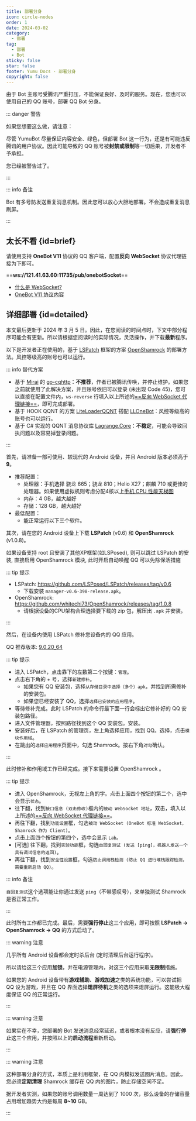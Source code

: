 ```yaml
---
title: 部署分身
icon: circle-nodes
order: 1
date: 2024-03-02
category:
  - 部署
tag:
  - 部署
  - Bot
sticky: false
star: false
footer: Yumu Docs - 部署分身
copyright: false
---
```


由于 Bot 主账号受腾讯严重打压，不能保证良好、及时的服务。现在，您也可以使用自己的 QQ 账号，部署 QQ Bot 分身。

::: danger 警告

如果您想要这么做，请注意：

尽管 YumuBot 尽量保证内容安全、绿色，但部署 Bot 这一行为，还是有可能违反腾讯的用户协议。因此可能导致的 QQ 账号被**封禁或限制**等一切后果，开发者不予承担。

您已经被警告过了。

:::

::: info 备注

Bot 有多号防发送重复消息机制。因此您可以放心大胆地部署。不会造成重复消息刷屏。

:::

## <HopeIcon icon="person-walking-arrow-right"/> 太长不看 {id=brief}

请使用支持 **OneBot V11** 协议的 QQ 客户端，配置**反向 WebSocket** 协议代理链接为下即可。

<HopeIcon icon="tower-cell"/> ==**ws://121.41.63.60:11735/pub/onebotSocket**==

- [什么是 WebSocket?](https://baike.baidu.com/item/WebSocket/1953845)
- [OneBot V11 协议内容](https://github.com/botuniverse/onebot-11)

## <HopeIcon icon="people-pulling"/> 详细部署 {id=detailed}

本文最后更新于 2024 年 3 月 5 日。因此，在您阅读的时间点时，下文中部分程序可能会有更新。所以请根据您阅读时的实际情况，灵活操作，并下载**最新**程序。

以下是开发者正在使用的，基于 [LSPatch](https://github.com/LSPosed/LSPatch/) 框架的方案 [OpenShamrock](https://github.com/whitechi73/OpenShamrock) 的部署方法。风控等级高的账号也可以运行。

::: info 替代方案

- 基于 [Mirai](https://mirai.mamoe.net/) 的 [go-cqhttp](https://docs.go-cqhttp.org/)：**不推荐**，作者已被腾讯传唤，并停止维护。如果您之前就使用了此解决方案，并且账号依旧可以登录 (未出现 Code 45)，您可以直接在配置文件内，`ws-reverse` 行填入以上所述的[==反向 WebSocket 代理链接==](#brief)，即可完成部署。
- 基于 HOOK QQNT 的方案 [LiteLoaderQQNT](https://liteloaderqqnt.github.io/) 搭配 [LLOneBot](https://github.com/LLOneBot/LLOneBot)：风控等级高的账号也可以运行。
- 基于 C# 实现的 QQNT 消息协议库 [Lagrange.Core](https://lagrangedev.github.io/Lagrange.Doc/)：**不稳定**，可能会导致回执问题以及容易掉登录问题。

:::

首先，请准备一部可使用、较现代的 Android 设备，并且 Android 版本必须高于 **9**。

- 推荐配置：
  - 处理器：手机选择 骁龙 665；骁龙 810；Helio X27；麒麟 710 或更佳的处理器。如果使用虚拟机则考虑分配4核以上[手机 CPU 性能天梯图](https://www.mydrivers.com/zhuanti/tianti/01/)
  - 内存：4 GB，越大越好
  - 存储：128 GB，越大越好
- 最低配置：
  - 能正常运行以下三个软件。

其次，请在您的 Android 设备上下载 **LSPatch** (v0.6) 和 **OpenShamrock** (v1.0.8)。

如果设备支持 root 且安装了其他XP框架(如LSPosed), 则可以跳过 LSPatch 的安装, 直接启用 OpenShamrock 模块, 此时开启自动唤醒 QQ 可以免除保活措施

::: tip 提示

- LSPatch: https://github.com/LSPosed/LSPatch/releases/tag/v0.6
  - 下载安装 `manager-v0.6-398-release.apk`。
- OpenShamrock: https://github.com/whitechi73/OpenShamrock/releases/tag/1.0.8
  - 请根据设备的CPU架构合理选择要下载的 zip 包，解压出 `.apk` 并安装。

:::

然后，在设备内使用 LSPatch 修补您设备内的 QQ 应用。

QQ 推荐版本: [9.0.20_64](https://disk.365246692.xyz/d/public/other/Android_9.0.20_64.apk?sign=A0GhRTf6U52T1TovxTDx9H0VOmMAib8rNclStBCaDU4=:1709731237)

::: tip 提示

* 进入 LSPatch，点击靠下的左数第二个按键：`管理`。
* 点击右下角的 + 号，选择`新建修补`。
  * 如果您有 QQ 安装包，选择`从存储目录中选择（多个）apk`，并找到所需修补的安装包。
  * 如果您已经安装了 QQ，选择`选择已安装的应用程序`。
* 等待修补完成。此时 LSPatch 的命令行最下面一行会标出它修补好的 QQ 安装包路径。
* 进入文件管理器，按照路径找到这个 QQ 安装包。安装。
* 安装好后，在 LSPatch 的管理页，左上角选择应用，找到 QQ。选择，点击`模块作用域`。
* 在跳出的`选择应用程序`页面中，勾选 Shamrock。按右下角`对勾`确认。

:::

此时修补和作用域工作已经完成。接下来需要设置 OpenShamrock 。

::: tip 提示

* 进入 OpenShamrock，无视左上角的字。点击上面四个按钮的第二个，选中会显示`状态`。
* 往下翻，找到`接口信息 (双击修改)`框内的`被动 WebSocket 地址`，双击，填入以上所述的[==反向 WebSocket 代理链接==](#brief)。
* 再往下翻，找到`功能设置`框，勾选`被动 WebSocket (OneBot 标准 WebSocket，Shamrock 作为 Client)`。
* 点击上面四个按钮的第四个，选中会显示 `Lab`。
* [可选] 往下翻，找到`实验功能`框，勾选`自回复测试 (发送 [ping]，机器人发送一个具有调试信息的返回)`。
* 再往下翻，找到`安全性设置`框，勾选`防止调用栈检测 (防止 QQ 进行堆栈跟踪检测，需要重新启动 QQ)`。

::: info 备注

`自回复测试`这个选项能让你通过发送 `ping`（不带感叹号），来单独测试 Shamrock 是否正常工作。

:::

此时所有工作都已完成。最后，需要**强行停止**这三个应用，即可按照 **LSPatch -> OpenShamrock -> QQ** 的方式启动了。

::: warning 注意

几乎所有 Android 设备都会定时杀后台 (定时清理后台运行程序)。

所以请给这三个应用**加锁**，并在电源管理内，对这三个应用采取**无限制**措施。

如果您的 Android 设备带有**游戏辅助**、**游戏加速**之类的系统功能，可以尝试把 QQ 设为游戏，并且在 QQ 界面选择**熄屏待机**之类的选项来熄屏运行。这能极大程度保证 QQ 的正常运行。

:::

::: warning 注意

如果实在不幸，您部署的 Bot 发送消息经常延迟，或者根本没有反应，请**强行停止**这三个应用，并按照以上的**启动流程**重新启动。

:::

::: warning 注意

这种部署分身的方式，本质上是利用框架，在 QQ 内模拟发送图片消息。因此，您必须**定期清理** Shamrock 缓存在 QQ 内的图片，防止存储空间不足。

据开发者实测，如果您的账号调用数量一周达到了 1000 次，那么设备的存储容量占用增加趋势大约是每周 **8~10** GB。

:::

